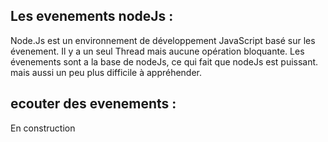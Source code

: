 ## Les evenements nodeJs :

Node.Js est un environnement de développement JavaScript basé sur les évenement. Il y a un seul Thread mais aucune opération bloquante. 
Les évenements sont a la base de nodeJs, ce qui fait que nodeJs est puissant. mais aussi un peu plus difficile à appréhender.

## ecouter des evenements :

En construction
